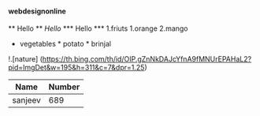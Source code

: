 #### webdesignonline
** Hello **
*Hello*
*** Hello ***
1.friuts
    1.orange
    2.mango
    
* vegetables
        * potato
        * brinjal

!.[nature] (https://th.bing.com/th/id/OIP.gZnNkDAJcYfnA9fMNUrEPAHaL2?pid=ImgDet&w=195&h=311&c=7&dpr=1.25)

Name | Number
-----|-------
sanjeev | 689
